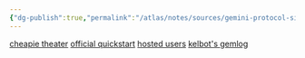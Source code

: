 ```yaml
---
{"dg-publish":true,"permalink":"/atlas/notes/sources/gemini-protocol-sites/"}
---
```


[cheapie theater](gemini://singletona082.flounder.online)
[official quickstart](gemini://geminiquickst.art/)
[hosted users](gemini://gemini.circumlunar.space/users/)
[kelbot's gemlog](gemini://gemini.cyberbot.space/links.gmi)
